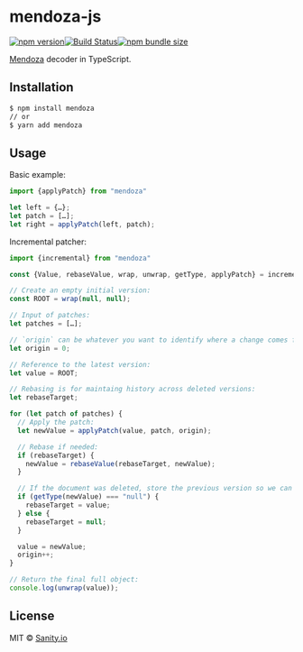 # mendoza-js

[![npm version](https://img.shields.io/npm/v/mendoza.svg?style=flat-square)](https://www.npmjs.com/package/mendoza)[![Build Status](https://img.shields.io/travis/sanity-io/mendoza-js/main.svg?style=flat-square)](https://travis-ci.org/sanity-io/mendoza-js)[![npm bundle size](https://img.shields.io/bundlephobia/minzip/mendoza?style=flat-square)](https://bundlephobia.com/result?p=mendoza)

[Mendoza](https://github.com/sanity-io/mendoza) decoder in TypeScript.

## Installation

```sh
$ npm install mendoza
// or
$ yarn add mendoza
```

## Usage

Basic example:

```typescript
import {applyPatch} from "mendoza"

let left = {…};
let patch = […];
let right = applyPatch(left, patch);
```

Incremental patcher:

```typescript
import {incremental} from "mendoza"

const {Value, rebaseValue, wrap, unwrap, getType, applyPatch} = incremental

// Create an empty initial version:
const ROOT = wrap(null, null);

// Input of patches:
let patches = […];

// `origin` can be whatever you want to identify where a change comes from:
let origin = 0;

// Reference to the latest version:
let value = ROOT;

// Rebasing is for maintaing history across deleted versions:
let rebaseTarget;

for (let patch of patches) {
  // Apply the patch:
  let newValue = applyPatch(value, patch, origin);

  // Rebase if needed:
  if (rebaseTarget) {
    newValue = rebaseValue(rebaseTarget, newValue);
  }

  // If the document was deleted, store the previous version so we can rebase:
  if (getType(newValue) === "null") {
    rebaseTarget = value;
  } else {
    rebaseTarget = null;
  }

  value = newValue;
  origin++;
}

// Return the final full object:
console.log(unwrap(value));
```

## License

MIT © [Sanity.io](https://www.sanity.io/)
